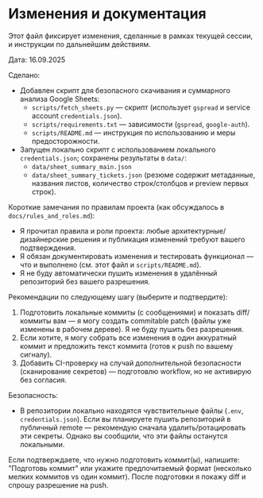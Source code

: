 # Изменения и документация

Этот файл фиксирует изменения, сделанные в рамках текущей сессии, и инструкции по дальнейшим действиям.

Дата: 16.09.2025

Сделано:

- Добавлен скрипт для безопасного скачивания и суммарного анализа Google Sheets:
  - `scripts/fetch_sheets.py` — скрипт (использует `gspread` и service account `credentials.json`).
  - `scripts/requirements.txt` — зависимости (`gspread`, `google-auth`).
  - `scripts/README.md` — инструкция по использованию и меры предосторожности.
- Запущен локально скрипт с использованием локального `credentials.json`; сохранены результаты в `data/`:
  - `data/sheet_summary_main.json`
  - `data/sheet_summary_tickets.json`
  (резюме содержит метаданные, названия листов, количество строк/столбцов и preview первых строк).

Короткие замечания по правилам проекта (как обсуждалось в `docs/rules_and_roles.md`):

- Я прочитал правила и роли проекта: любые архитектурные/дизайнерские решения и публикация изменений требуют вашего подтверждения.
- Я обязан документировать изменения и тестировать функционал — что и выполнено (см. этот файл и `scripts/README.md`).
- Я не буду автоматически пушить изменения в удалённый репозиторий без вашего разрешения.

Рекомендации по следующему шагу (выберите и подтвердите):

1. Подготовить локальные коммиты (с сообщениями) и показать diff/коммиты вам — я могу создать commitable patch (файлы уже изменены в рабочем дереве). Я не буду пушить без разрешения.
2. Если хотите, я могу собрать все изменения в один аккуратный коммит и предложить текст коммита (готов к push по вашему сигналу).
3. Добавить CI-проверку на случай дополнительной безопасности (сканирование секретов) — подготовлю workflow, но не активирую без согласия.

Безопасность:
- В репозитории локально находятся чувствительные файлы (`.env`, `credentials.json`). Если вы планируете пушить репозиторий в публичный remote — рекомендую сначала удалить/ротацировать эти секреты. Однако вы сообщили, что эти файлы останутся локальными.

Если подтверждаете, что нужно подготовить коммит(ы), напишите: "Подготовь коммит" или укажите предпочитаемый формат (несколько мелких коммитов vs один коммит). После подготовки я покажу diff и спрошу разрешение на push.
